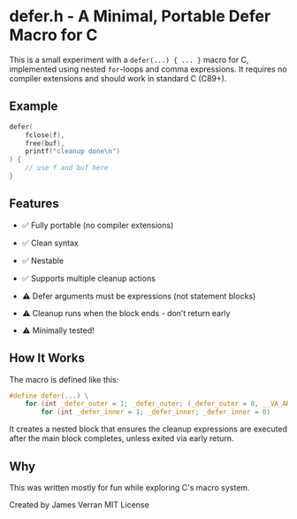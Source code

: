 # defer.h - A Minimal, Portable Defer Macro for C

This is a small experiment with a `defer(...) { ... }` macro for C, implemented using nested `for`-loops and comma expressions. It requires no compiler extensions and should work in standard C (C89+). 

## Example

```c
defer(
    fclose(f),
    free(buf),
    printf("cleanup done\n")
) {
    // use f and buf here
}
```

## Features

- ✅ Fully portable (no compiler extensions)
    
- ✅ Clean syntax
    
- ✅ Nestable
    
- ✅ Supports multiple cleanup actions

- ⚠️ Defer arguments must be expressions (not statement blocks)
    
- ⚠️ Cleanup runs when the block ends - don’t return early

- ⚠️ Minimally tested!
    

## How It Works

The macro is defined like this:

```c
#define defer(...) \
    for (int _defer_outer = 1; _defer_outer; (_defer_outer = 0, __VA_ARGS__)) \
        for (int _defer_inner = 1; _defer_inner; _defer_inner = 0)
```

It creates a nested block that ensures the cleanup expressions are executed after the main block completes, unless exited via early return.

## Why

This was written mostly for fun while exploring C's macro system.

Created by James Verran
MIT License
